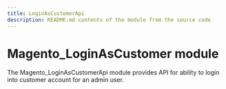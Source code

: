 ```yaml
---
title: LoginAsCustomerApi
description: README.md contents of the module from the source code
---
```


# Magento_LoginAsCustomer module

The Magento_LoginAsCustomerApi module provides API for ability to login into customer account for an admin user.
